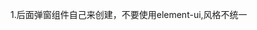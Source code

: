 <!--
 * @Descripttion: 
 * @version: 1.0.0
 * @Author: IT飞牛
 * @Date: 2021-08-12 21:39:28
 * @LastEditors: Please set LastEditors
 * @LastEditTime: 2021-08-17 22:02:10
-->
1.后面弹窗组件自己来创建，不要使用element-ui,风格不统一